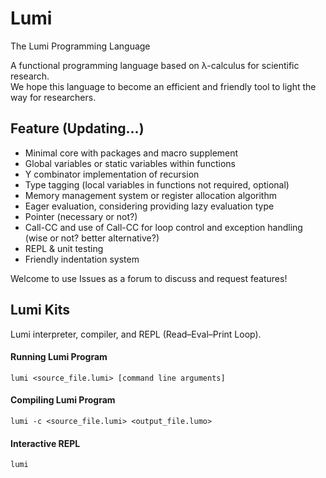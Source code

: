 # Lumi
The Lumi Programming Language <br/>

A functional programming language based on λ-calculus for scientific research. <br/>
We hope this language to become an efficient and friendly tool to light the way for researchers.

## Feature (Updating...)
* Minimal core with packages and macro supplement
* Global variables or static variables within functions
* Y combinator implementation of recursion
* Type tagging (local variables in functions not required, optional)
* Memory management system or register allocation algorithm
* Eager evaluation, considering providing lazy evaluation type
* Pointer (necessary or not?)
* Call-CC and use of Call-CC for loop control and exception handling (wise or not? better alternative?)
* REPL & unit testing
* Friendly indentation system <br/>

Welcome to use Issues as a forum to discuss and request features!


## Lumi Kits
Lumi interpreter, compiler, and REPL (Read–Eval–Print Loop).

#### Running Lumi Program
```shell
lumi <source_file.lumi> [command line arguments]
```

#### Compiling Lumi Program
```shell
lumi -c <source_file.lumi> <output_file.lumo>
```

#### Interactive REPL
```shell
lumi
```